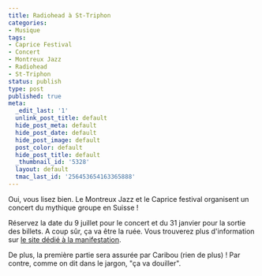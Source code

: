 ```yaml
---
title: Radiohead à St-Triphon
categories:
- Musique
tags:
- Caprice Festival
- Concert
- Montreux Jazz
- Radiohead
- St-Triphon
status: publish
type: post
published: true
meta:
  _edit_last: '1'
  unlink_post_title: default
  hide_post_meta: default
  hide_post_date: default
  hide_post_image: default
  post_color: default
  hide_post_title: default
  _thumbnail_id: '5328'
  layout: default
  tmac_last_id: '256453654163365888'
---
```

Oui, vous lisez bien. Le Montreux Jazz et le Caprice festival organisent un concert du mythique groupe en Suisse ! <!--more-->

Réservez la date du 9 juillet pour le concert et du 31 janvier pour la sortie des billets. A coup sûr, ça va être la ruée. Vous trouverez plus d'information sur <a href="http://www.caprices.ch/radioheadswitzerland2012/">le site dédié à la manifestation</a>.

De plus, la première partie sera assurée par Caribou (rien de plus) !
Par contre, comme on dit dans le jargon, "ça va douiller".

